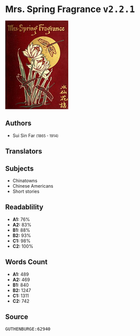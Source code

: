 # Mrs. Spring Fragrance <kbd>v2.2.1</kbd>

![](./cover.medium.jpg "")

## Authors


 - Sui Sin Far <small>(1865 - 1914)</small>

## Translators



## Subjects


 - Chinatowns
 - Chinese Americans
 - Short stories

## Readablility


 - **A1:** 76%
 - **A2:** 83%
 - **B1:** 88%
 - **B2:** 93%
 - **C1:** 98%
 - **C2:** 100%

## Words Count


 - **A1:** 489
 - **A2:** 469
 - **B1:** 840
 - **B2:** 1247
 - **C1:** 1311
 - **C2:** 742

## Source


<kbd>GUTHENBURGE:62940</kbd>
